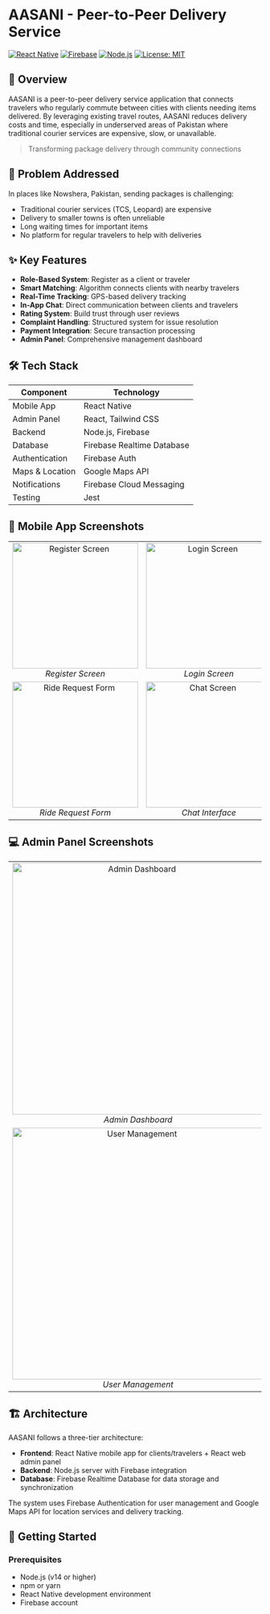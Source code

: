 # AASANI - Peer-to-Peer Delivery Service

[![React Native](https://img.shields.io/badge/Built%20with-React%20Native-61dafb.svg)](https://reactnative.dev/)
[![Firebase](https://img.shields.io/badge/Backend-Firebase-ffca28.svg)](https://firebase.google.com/)
[![Node.js](https://img.shields.io/badge/Server-Node.js-339933.svg)](https://nodejs.org/)
[![License: MIT](https://img.shields.io/badge/License-MIT-yellow.svg)](LICENSE)

## 📱 Overview

AASANI is a peer-to-peer delivery service application that connects travelers who regularly commute between cities with clients needing items delivered. By leveraging existing travel routes, AASANI reduces delivery costs and time, especially in underserved areas of Pakistan where traditional courier services are expensive, slow, or unavailable.

> Transforming package delivery through community connections

## 🎯 Problem Addressed

In places like Nowshera, Pakistan, sending packages is challenging:
- Traditional courier services (TCS, Leopard) are expensive
- Delivery to smaller towns is often unreliable
- Long waiting times for important items
- No platform for regular travelers to help with deliveries

## ✨ Key Features

- **Role-Based System**: Register as a client or traveler
- **Smart Matching**: Algorithm connects clients with nearby travelers
- **Real-Time Tracking**: GPS-based delivery tracking
- **In-App Chat**: Direct communication between clients and travelers
- **Rating System**: Build trust through user reviews
- **Complaint Handling**: Structured system for issue resolution
- **Payment Integration**: Secure transaction processing
- **Admin Panel**: Comprehensive management dashboard

## 🛠️ Tech Stack

| Component | Technology |
|-----------|------------|
| Mobile App | React Native |
| Admin Panel | React, Tailwind CSS |
| Backend | Node.js, Firebase |
| Database | Firebase Realtime Database |
| Authentication | Firebase Auth |
| Maps & Location | Google Maps API |
| Notifications | Firebase Cloud Messaging |
| Testing | Jest |

## 📱 Mobile App Screenshots

<div align="center">
  <table>
    <tr>
      <td align="center">
        <img src="screenshots/Register%20Screen.png" alt="Register Screen" width="250"/>
        <br/>
        <em>Register Screen</em>
      </td>
      <td align="center">
        <img src="screenshots/Login%20Screen.png" alt="Login Screen" width="250"/>
        <br/>
        <em>Login Screen</em>
      </td>
    </tr>
    <tr>
      <td align="center">
        <img src="screenshots/Ride%20Request%20Form%20Screen.png" alt="Ride Request Form" width="250"/>
        <br/>
        <em>Ride Request Form</em>
      </td>
      <td align="center">
        <img src="screenshots/Chat%20Screen.png" alt="Chat Screen" width="250"/>
        <br/>
        <em>Chat Interface</em>
      </td>
    </tr>
  </table>
</div>

## 💻 Admin Panel Screenshots

<div align="center">
  <table>
    <tr>
      <td align="center">
        <img src="screenshots/Admin%20Dashboard%20Screen.png" alt="Admin Dashboard" width="500"/>
        <br/>
        <em>Admin Dashboard</em>
      </td>
    </tr>
    <tr>
      <td align="center">
        <img src="screenshots/User%20Management%20Screen.png" alt="User Management" width="500"/>
        <br/>
        <em>User Management</em>
      </td>
    </tr>
  </table>
</div>

## 🏗️ Architecture

AASANI follows a three-tier architecture:
- **Frontend**: React Native mobile app for clients/travelers + React web admin panel
- **Backend**: Node.js server with Firebase integration
- **Database**: Firebase Realtime Database for data storage and synchronization

The system uses Firebase Authentication for user management and Google Maps API for location services and delivery tracking.

## 🚀 Getting Started

### Prerequisites

- Node.js (v14 or higher)
- npm or yarn
- React Native development environment
- Firebase account
